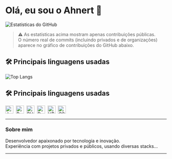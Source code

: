 # Olá, eu sou o Ahnert 👋

![Estatísticas do GitHub](https://github-readme-stats.vercel.app/api?username=AhnertDeveloper&show_icons=true&theme=radical&count_private=true)

> ⚠️ As estatísticas acima mostram apenas contribuições públicas.  
> O número real de commits (incluindo privados e de organizações) aparece no gráfico de contribuições do GitHub abaixo.


## 🛠️ Principais linguagens usadas

![Top Langs](https://github-readme-stats.vercel.app/api/top-langs/?username=AhnertDeveloper&layout=compact&hide_title=true&theme=radical)

## 🛠️ Principais linguagens usadas

<img src="https://cdn.jsdelivr.net/gh/devicons/devicon/icons/javascript/javascript-original.svg" width="25" title="JavaScript" />&nbsp;
<img src="https://cdn.jsdelivr.net/gh/devicons/devicon/icons/python/python-original.svg" width="25" title="Python" />&nbsp;
<img src="https://cdn.jsdelivr.net/gh/devicons/devicon/icons/php/php-original.svg" width="25" title="PHP" />&nbsp;
<img src="https://cdn.jsdelivr.net/gh/devicons/devicon/icons/docker/docker-original.svg" width="25" title="Docker" />&nbsp;
<img src="https://cdn.jsdelivr.net/gh/devicons/devicon/icons/html5/html5-original.svg" width="25" title="HTML" />&nbsp;
<img src="https://cdn.jsdelivr.net/gh/devicons/devicon/icons/css3/css3-original.svg" width="25" title="CSS" />

---

### Sobre mim

Desenvolvedor apaixonado por tecnologia e inovação.  
Experiência com projetos privados e públicos, usando diversas stacks...

---

